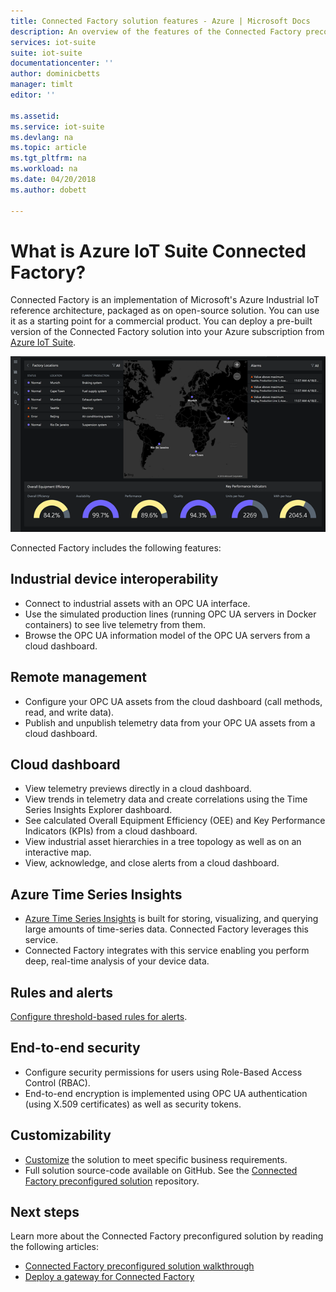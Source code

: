 ```yaml
---
title: Connected Factory solution features - Azure | Microsoft Docs
description: An overview of the features of the Connected Factory preconfigured solution.
services: iot-suite
suite: iot-suite
documentationcenter: ''
author: dominicbetts
manager: timlt
editor: ''

ms.assetid: 
ms.service: iot-suite
ms.devlang: na
ms.topic: article
ms.tgt_pltfrm: na
ms.workload: na
ms.date: 04/20/2018
ms.author: dobett

---
```

# What is Azure IoT Suite Connected Factory?

Connected Factory is an implementation of Microsoft's Azure Industrial IoT reference architecture, packaged as on open-source solution. You can use it as a starting point for a commercial product. You can deploy a pre-built version of the Connected Factory solution into your Azure subscription from [Azure IoT Suite](https://www.azureiotsuite.com/#solutions/types/CF).

![Connected Factory solution dashboard](media/iot-suite-connected-factory-features/dashboard.png)

Connected Factory includes the following features:

## Industrial device interoperability

- Connect to industrial assets with an OPC UA interface.
- Use the simulated production lines (running OPC UA servers in Docker containers) to see live telemetry from them.
- Browse the OPC UA information model of the OPC UA servers from a cloud dashboard.

## Remote management

- Configure your OPC UA assets from the cloud dashboard (call methods, read, and write data).
- Publish and unpublish telemetry data from your OPC UA assets from a cloud dashboard.

## Cloud dashboard

- View telemetry previews directly in a cloud dashboard.
- View trends in telemetry data and create correlations using the Time Series Insights Explorer dashboard.
- See calculated Overall Equipment Efficiency (OEE) and Key Performance Indicators (KPIs) from a cloud dashboard.
- View industrial asset hierarchies in a tree topology as well as on an interactive map.
- View, acknowledge, and close alerts from a cloud dashboard.

## Azure Time Series Insights

- [Azure Time Series Insights](../time-series-insights/time-series-insights-overview.md) is built for storing, visualizing, and querying large amounts of time-series data. Connected Factory leverages this service.
- Connected Factory integrates with this service enabling you perform deep, real-time analysis of your device data.

## Rules and alerts

[Configure threshold-based rules for alerts](iot-suite-connected-factory-configure.md).

## End-to-end security

- Configure security permissions for users using Role-Based Access Control (RBAC).
- End-to-end encryption is implemented using OPC UA authentication (using X.509 certificates) as well as security tokens.

## Customizability

- [Customize](iot-suite-v1-guidance-on-customizing-preconfigured-solutions.md) the solution to meet specific business requirements.
- Full solution source-code available on GitHub. See the [Connected Factory preconfigured solution](https://github.com/Azure/azure-iot-connected-factory) repository.

## Next steps

Learn more about the Connected Factory preconfigured solution by reading the following articles:

* [Connected Factory preconfigured solution walkthrough](iot-suite-connected-factory-sample-walkthrough.md)
* [Deploy a gateway for Connected Factory]( iot-suite-connected-factory-gateway-deployment.md)

